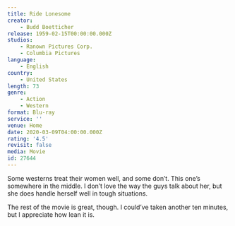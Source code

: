 ```yaml
---
title: Ride Lonesome
creator:
    - Budd Boetticher
release: 1959-02-15T00:00:00.000Z
studios:
    - Ranown Pictures Corp.
    - Columbia Pictures
language:
    - English
country:
    - United States
length: 73
genre:
    - Action
    - Western
format: Blu-ray
service: ''
venue: Home
date: 2020-03-09T04:00:00.000Z
rating: '4.5'
revisit: false
media: Movie
id: 27644
---
```


Some westerns treat their women well, and some don’t. This one’s somewhere in the middle. I don’t love the way the guys talk about her, but she does handle herself well in tough situations.

The rest of the movie is great, though. I could’ve taken another ten minutes, but I appreciate how lean it is.
